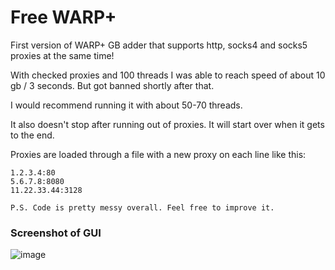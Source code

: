 # Free WARP+

First version of WARP+ GB adder that supports http, socks4 and socks5 proxies at the same time!

With checked proxies and 100 threads I was able to reach speed of about 10 gb / 3 seconds. But got banned shortly after that.

I would recommend running it with about 50-70 threads.

It also doesn't stop after running out of proxies. It will start over when it gets to the end.

Proxies are loaded through a file with a new proxy on each line like this: 
```
1.2.3.4:80
5.6.7.8:8080
11.22.33.44:3128
```

`P.S. Code is pretty messy overall. Feel free to improve it.`


### Screenshot of GUI

![image](https://user-images.githubusercontent.com/60236726/197609514-1a71895e-fbc8-4f32-8f73-aa7dbeeb3ed7.png)
